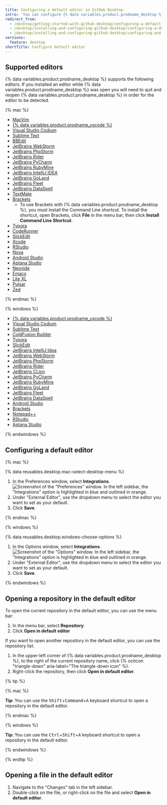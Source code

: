 ```yaml
---
title: Configuring a default editor in GitHub Desktop
intro: 'You can configure {% data variables.product.prodname_desktop %} to open files in your project with your preferred text editor or integrated development environment (IDE).'
redirect_from:
  - /desktop/getting-started-with-github-desktop/configuring-a-default-editor
  - /desktop/installing-and-configuring-github-desktop/configuring-a-default-editor
  - /desktop/installing-and-configuring-github-desktop/configuring-and-customizing-github-desktop/configuring-a-default-editor
versions:
  feature: desktop
shortTitle: Configure default editor
---
```

## Supported editors

{% data variables.product.prodname_desktop %} supports the following editors. If you installed an editor while {% data variables.product.prodname_desktop %} was open you will need to quit and reopen {% data variables.product.prodname_desktop %} in order for the editor to be detected.

{% mac %}

- [MacVim](https://macvim-dev.github.io/macvim/)
- [{% data variables.product.prodname_vscode %}](https://code.visualstudio.com/)
- [Visual Studio Codium](https://vscodium.com/)
- [Sublime Text](https://www.sublimetext.com/)
- [BBEdit](http://www.barebones.com/products/bbedit/)
- [JetBrains WebStorm](https://www.jetbrains.com/webstorm/)
- [JetBrains PhpStorm](https://www.jetbrains.com/phpstorm/)
- [JetBrains Rider](https://www.jetbrains.com/rider/)
- [JetBrains PyCharm](https://www.jetbrains.com/pycharm/)
- [JetBrains RubyMine](https://www.jetbrains.com/rubymine/)
- [JetBrains IntelliJ IDEA](https://www.jetbrains.com/idea/)
- [JetBrains GoLand](https://www.jetbrains.com/go/)
- [JetBrains Fleet](https://www.jetbrains.com/fleet/)
- [JetBrains DataSpell](https://www.jetbrains.com/dataspell/)
- [TextMate](https://macromates.com/)
- [Brackets](http://brackets.io/)
  - To use Brackets with {% data variables.product.prodname_desktop %}, you must install the Command Line shortcut. To install the shortcut, open Brackets, click **File** in the menu bar, then click **Install Command Line Shortcut**.
- [Typora](https://typora.io/)
- [CodeRunner](https://coderunnerapp.com/)
- [SlickEdit](https://www.slickedit.com/)
- [Xcode](https://developer.apple.com/xcode/)
- [RStudio](https://rstudio.com/)
- [Nova](https://nova.app/)
- [Android Studio](https://developer.android.com/studio)
- [Aptana Studio](http://www.aptana.com/)
- [Neovide](https://neovide.dev/)
- [Emacs](https://www.gnu.org/software/emacs/)
- [Lite XL](https://lite-xl.com/)
- [Pulsar](https://pulsar-edit.dev/)
- [Zed](https://zed.dev/)

{% endmac %}

{% windows %}

- [{% data variables.product.prodname_vscode %}](https://code.visualstudio.com/)
- [Visual Studio Codium](https://vscodium.com/)
- [Sublime Text](https://www.sublimetext.com/)
- [ColdFusion Builder](https://www.adobe.com/products/coldfusion-builder.html)
- [Typora](https://typora.io/)
- [SlickEdit](https://www.slickedit.com/)
- [JetBrains IntelliJ Idea](https://www.jetbrains.com/idea/)
- [JetBrains WebStorm](https://www.jetbrains.com/webstorm/)
- [JetBrains PhpStorm](https://www.jetbrains.com/phpstorm/)
- [JetBrains Rider](https://www.jetbrains.com/rider/)
- [JetBrains CLion](https://www.jetbrains.com/clion/)
- [JetBrains PyCharm](https://www.jetbrains.com/pycharm/)
- [JetBrains RubyMine](https://www.jetbrains.com/rubymine/)
- [JetBrains GoLand](https://www.jetbrains.com/go/)
- [JetBrains Fleet](https://www.jetbrains.com/fleet/)
- [JetBrains DataSpell](https://www.jetbrains.com/dataspell/)
- [Android Studio](https://developer.android.com/studio)
- [Brackets](http://brackets.io/)
- [Notepad++](https://notepad-plus-plus.org/)
- [RStudio](https://rstudio.com/)
- [Aptana Studio](http://www.aptana.com/)

{% endwindows %}

## Configuring a default editor

{% mac %}

{% data reusables.desktop.mac-select-desktop-menu %}
1. In the Preferences window, select **Integrations**.
   ![Screenshot of the "Preferences" window. In the left sidebar, the "Integrations" option is highlighted in blue and outlined in orange.](/assets/images/help/desktop/mac-select-integrations-pane.png)
1. Under "External Editor", use the dropdown menu to select the editor you want to set as your default.
1. Click **Save**.

{% endmac %}

{% windows %}

{% data reusables.desktop.windows-choose-options %}
1. In the Options window, select **Integrations**.
   ![Screenshot of the "Options" window. In the left sidebar, the "Integrations" option is highlighted in blue and outlined in orange.](/assets/images/help/desktop/windows-select-integrations-pane.png)
1. Under "External Editor", use the dropdown menu to select the editor you want to set as your default.
1. Click **Save**.

{% endwindows %}

## Opening a repository in the default editor

To open the current repository in the default editor, you can use the menu bar:

1. In the menu bar, select **Repository**.
1. Click **Open in default editor**

If you want to open another repository in the default editor, you can use the repository list.

1. In the upper-left corner of {% data variables.product.prodname_desktop %}, to the right of the current repository name, click {% octicon "triangle-down" aria-label="The triangle-down icon" %}.
1. Right-click the repository, then click **Open in default editor**.

{% tip %}

{% mac %}

**Tip:** You can use the <kbd>Shift</kbd>+<kbd>Command</kbd>+<kbd>A</kbd> keyboard shortcut to open a repository in the default editor.

{% endmac %}

{% windows %}

**Tip:** You can use the <kbd>Ctrl</kbd>+<kbd>Shift</kbd>+<kbd>A</kbd> keyboard shortcut to open a repository in the default editor.

{% endwindows %}

{% endtip %}

## Opening a file in the default editor

1. Navigate to the "Changes" tab in the left sidebar.
1. Double-click on the file, or right-click on the file and select **Open in default editor**.
